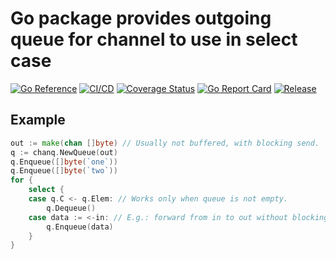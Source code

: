 # Go package provides outgoing queue for channel to use in select case

[![Go Reference](https://pkg.go.dev/badge/github.com/powerman/chanq.svg)](https://pkg.go.dev/github.com/powerman/chanq)
[![CI/CD](https://github.com/powerman/chanq/workflows/CI/CD/badge.svg?event=push)](https://github.com/powerman/chanq/actions?query=workflow%3ACI%2FCD)
[![Coverage Status](https://coveralls.io/repos/github/powerman/chanq/badge.svg?branch=master)](https://coveralls.io/github/powerman/chanq?branch=master)
[![Go Report Card](https://goreportcard.com/badge/github.com/powerman/chanq)](https://goreportcard.com/report/github.com/powerman/chanq)
[![Release](https://img.shields.io/github/v/release/powerman/chanq)](https://github.com/powerman/chanq/releases/latest)

## Example

```go
out := make(chan []byte) // Usually not buffered, with blocking send.
q := chanq.NewQueue(out)
q.Enqueue([]byte(`one`))
q.Enqueue([]byte(`two`))
for {
    select {
    case q.C <- q.Elem: // Works only when queue is not empty.
        q.Dequeue()
    case data := <-in: // E.g.: forward from in to out without blocking.
        q.Enqueue(data)
    }
}
```
